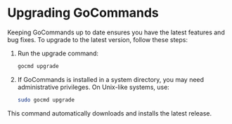 # Upgrading GoCommands

Keeping GoCommands up to date ensures you have the latest features and bug fixes. To upgrade to the latest version, follow these steps:  

1. Run the upgrade command:  
   ```bash
   gocmd upgrade
   ```  

2. If GoCommands is installed in a system directory, you may need administrative privileges. On Unix-like systems, use:  
   ```bash
   sudo gocmd upgrade
   ```  

This command automatically downloads and installs the latest release.